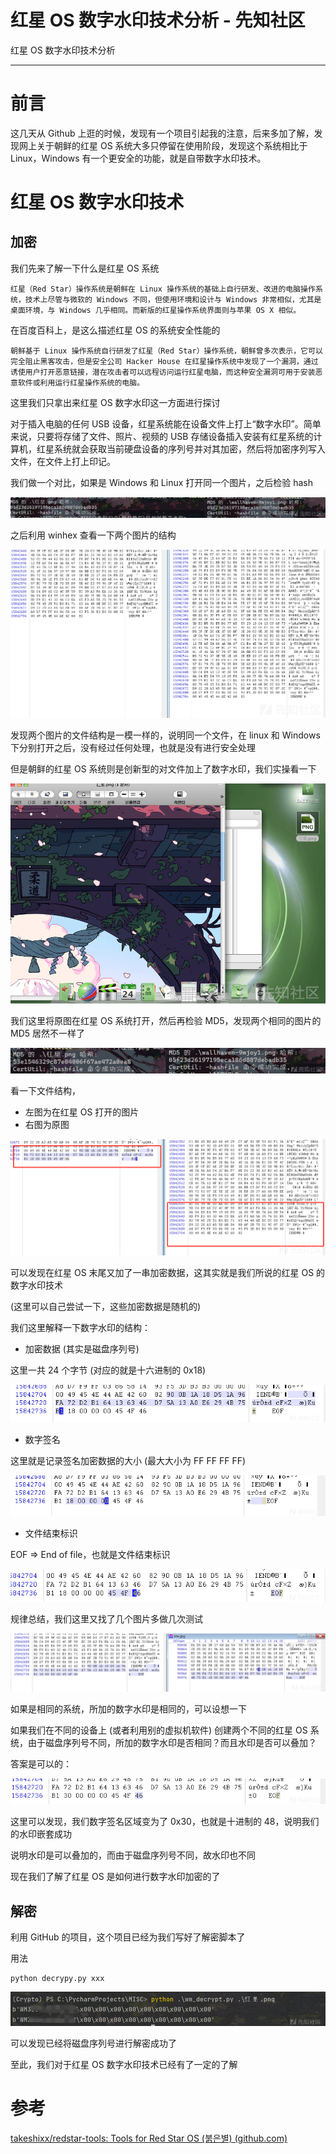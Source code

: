 

# 红星 OS 数字水印技术分析 - 先知社区

红星 OS 数字水印技术分析

- - -

# 前言

这几天从 Github 上逛的时候，发现有一个项目引起我的注意，后来多加了解，发现网上关于朝鲜的红星 OS 系统大多只停留在使用阶段，发现这个系统相比于 Linux，Windows 有一个更安全的功能，就是自带数字水印技术。

# 红星 OS 数字水印技术

## 加密

我们先来了解一下什么是红星 OS 系统

```plain
红星（Red Star）操作系统是朝鲜在 Linux 操作系统的基础上自行研发、改进的电脑操作系统，技术上尽管与微软的 Windows 不同，但使用环境和设计与 Windows 非常相似，尤其是桌面环境，与 Windows 几乎相同。而新版的红星操作系统界面则与苹果 OS X 相似。
```

在百度百科上，是这么描述红星 OS 的系统安全性能的

```plain
朝鲜基于 Linux 操作系统自行研发了红星（Red Star）操作系统，朝鲜曾多次表示，它可以完全阻止黑客攻击，但是安全公司 Hacker House 在红星操作系统中发现了一个漏洞，通过诱使用户打开恶意链接，潜在攻击者可以远程访问运行红星电脑，而这种安全漏洞可用于安装恶意软件或利用运行红星操作系统的电脑。
```

这里我们只拿出来红星 OS 数字水印这一方面进行探讨

对于插入电脑的任何 USB 设备，红星系统能在设备文件上打上“数字水印”。简单来说，只要将存储了文件、照片、视频的 USB 存储设备插入安装有红星系统的计算机，红星系统就会获取当前硬盘设备的序列号并对其加密，然后将加密序列写入文件，在文件上打上印记。

我们做一个对比，如果是 Windows 和 Linux 打开同一个图片，之后检验 hash

[![](assets/1706233175-0a65bde4b6e659d6ed9e8e38be1024fb.png)](https://xzfile.aliyuncs.com/media/upload/picture/20240124140435-7346b800-ba7e-1.png)

之后利用 winhex 查看一下两个图片的结构

[![](assets/1706233175-2ddfc2a07aa6b458df1996a421561f61.png)](https://xzfile.aliyuncs.com/media/upload/picture/20240124140442-772820e4-ba7e-1.png)

发现两个图片的文件结构是一模一样的，说明同一个文件，在 linux 和 Windows 下分别打开之后，没有经过任何处理，也就是没有进行安全处理

但是朝鲜的红星 OS 系统则是创新型的对文件加上了数字水印，我们实操看一下

[![](assets/1706233175-228aaabb2d1127d2c3f148a0e0333d5e.png)](https://xzfile.aliyuncs.com/media/upload/picture/20240124140447-7a37d48c-ba7e-1.png)

我们这里将原图在红星 OS 系统打开，然后再检验 MD5，发现两个相同的图片的 MD5 居然不一样了

[![](assets/1706233175-036cf56e4afd0c7d2ea1a825b1f8670a.png)](https://xzfile.aliyuncs.com/media/upload/picture/20240124140451-7c960b54-ba7e-1.png)

看一下文件结构，

-   左图为在红星 OS 打开的图片
-   右图为原图

[![](assets/1706233175-b57f978d4dcd29cd008ae5e455957971.png)](https://xzfile.aliyuncs.com/media/upload/picture/20240124140455-7f45b296-ba7e-1.png)

可以发现在红星 OS 末尾又加了一串加密数据，这其实就是我们所说的红星 OS 的数字水印技术

(这里可以自己尝试一下，这些加密数据是随机的)

我们这里解释一下数字水印的结构：

-   加密数据 (其实是磁盘序列号)

这里一共 24 个字节 (对应的就是十六进制的 0x18)

[![](assets/1706233175-9a3c9e750689149bf317b233638c55f9.png)](https://xzfile.aliyuncs.com/media/upload/picture/20240124140500-820d7496-ba7e-1.png)

-   数字签名

这里就是记录签名加密数据的大小 (最大大小为 FF FF FF FF)

[![](assets/1706233175-189b205268c5b47f50470181baad22a1.png)](https://xzfile.aliyuncs.com/media/upload/picture/20240124140504-84a55ca0-ba7e-1.png)

-   文件结束标识

EOF => End of file，也就是文件结束标识

[![](assets/1706233175-96b7f258c3ef044adc85766ac77907a3.png)](https://xzfile.aliyuncs.com/media/upload/picture/20240124140513-89d0c304-ba7e-1.png)

规律总结，我们这里又找了几个图片多做几次测试

[![](assets/1706233175-975f8ec8f51ea341e7e2301587009893.png)](https://xzfile.aliyuncs.com/media/upload/picture/20240124140517-8c3fe07a-ba7e-1.png)

如果是相同的系统，所加的数字水印是相同的，可以设想一下

如果我们在不同的设备上 (或者利用别的虚拟机软件) 创建两个不同的红星 OS 系统，由于磁盘序列号不同，所加的数字水印是否相同？而且水印是否可以叠加？

答案是可以的：

[![](assets/1706233175-aa7c7d8dfda23e5df8e7b31ad0c14833.png)](https://xzfile.aliyuncs.com/media/upload/picture/20240124140522-8f6b112a-ba7e-1.png)

这里可以发现，我们数字签名区域变为了 0x30，也就是十进制的 48，说明我们的水印嵌套成功

说明水印是可以叠加的，而由于磁盘序列号不同，故水印也不同

现在我们了解了红星 OS 是如何进行数字水印加密的了

## 解密

利用 GitHub 的项目，这个项目已经为我们写好了解密脚本了

用法

```plain
python decrypy.py xxx
```

[![](assets/1706233175-4b65fdb3d098489ecae9c37a628e5a63.png)](https://xzfile.aliyuncs.com/media/upload/picture/20240124140530-93de32dc-ba7e-1.png)

可以发现已经将磁盘序列号进行解密成功了

至此，我们对于红星 OS 数字水印技术已经有了一定的了解

# 参考

[takeshixx/redstar-tools: Tools for Red Star OS (붉은별) (github.com)](https://github.com/takeshixx/redstar-tools)
